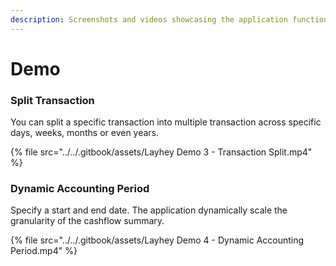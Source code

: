 ```yaml
---
description: Screenshots and videos showcasing the application functionalities.
---
```


# Demo

### Split Transaction

You can split a specific transaction into multiple transaction across specific days, weeks, months or even years.&#x20;

{% file src="../../.gitbook/assets/Layhey Demo 3 - Transaction Split.mp4" %}

### Dynamic Accounting Period

Specify a start and end date. The application dynamically scale the granularity of the cashflow summary.

{% file src="../../.gitbook/assets/Layhey Demo 4 - Dynamic Accounting Period.mp4" %}

